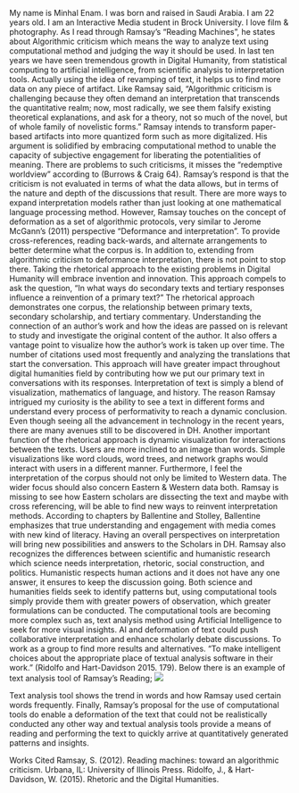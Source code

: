 My name is Minhal Enam. I was born and raised in Saudi Arabia. I am 22 years old. I am an Interactive Media student in Brock University. I love film & photography.
As I read through Ramsay’s “Reading Machines”, he states about Algorithmic criticism which means the way to analyze text using computational method and judging the way it should be used. In last ten years we have seen tremendous growth in Digital Humanity, from statistical computing to artificial intelligence, from scientific analysis to interpretation tools. Actually using the idea of revamping of text, it helps us to find more data on any piece of artifact. Like Ramsay said, “Algorithmic criticism is challenging because they often demand an interpretation that transcends the quantitative realm; now, most radically, we see them falsify existing theoretical explanations, and ask for a theory, not so much of the novel, but of whole family of novelistic forms.” 
Ramsay intends to transform paper-based artifacts into more quantized form such as more digitalized. His argument is solidified by embracing computational method to unable the capacity of subjective engagement for liberating the potentialities of meaning. There are problems to such criticisms, it misses the “redemptive worldview” according to (Burrows & Craig 64). Ramsay’s respond is that the criticism is not evaluated in terms of what the data allows, but in terms of the nature and depth of the discussions that result. There are more ways to expand interpretation models rather than just looking at one mathematical language processing method. However, Ramsay touches on the concept of deformation as a set of algorithmic protocols, very similar to Jerome McGann’s (2011) perspective “Deformance and interpretation”. To provide cross-references, reading back-wards, and alternate arrangements to better determine what the corpus is. In addition to, extending from algorithmic criticism to deformance interpretation, there is not point to stop there. Taking the rhetorical approach to the existing problems in Digital Humanity will embrace invention and innovation. This approach compels to ask the question, “In what ways do secondary texts and tertiary responses influence a reinvention of a primary text?”
The rhetorical approach demonstrates one corpus, the relationship between primary texts, secondary scholarship, and tertiary commentary. Understanding the connection of an author’s work and how the ideas are passed on is relevant to study and investigate the original content of the author. It also offers a vantage point to visualize how the author’s work is taken up over time. The number of citations used most frequently and analyzing the translations that start the conversation. This approach will have greater impact throughout digital humanities field by contributing how we put our primary text in conversations with its responses. 	Interpretation of text is simply a blend of visualization, mathematics of language, and history. The reason Ramsay intrigued my curiosity is the ability to see a text in different forms and understand every process of performativity to reach a dynamic conclusion. Even though seeing all the advancement in technology in the recent years, there are many avenues still to be discovered in DH. Another important function of the rhetorical approach is dynamic visualization for interactions between the texts. Users are more inclined to an image than words. Simple visualizations like word clouds, word trees, and network graphs would interact with users in a different manner. Furthermore, I feel the interpretation of the corpus should not only be limited to Western data. The wider focus should also concern Eastern & Western data both. Ramsay is missing to see how Eastern scholars are dissecting the text and maybe with cross referencing, will be able to find new ways to reinvent interpretation methods. According to chapters by Ballentine and Stolley, Ballentine emphasizes that true understanding and engagement with media comes with new kind of literacy. Having an overall perspectives on interpretation will bring new possibilities and answers to the Scholars in DH. 
Ramsay also recognizes the differences between scientific and humanistic research which science needs interpretation, rhetoric, social construction, and politics. Humanistic respects human actions and it does not have any one answer, it ensures to keep the discussion going. Both science and humanities fields seek to identify patterns but, using computational tools simply provide them with greater powers of observation, which greater formulations can be conducted. The computational tools are becoming more complex such as, text analysis method using Artificial Intelligence to seek for more visual insights. AI and deformation of text could push collaborative interpretation and enhance scholarly debate discussions. To work as a group to find more results and alternatives. “To make intelligent choices about the appropriate place of textual analysis software in their work.” (Ridolfo and Hart-Davidson 2015. 179).  Below there is an example of text analysis tool of Ramsay’s Reading;
 ![](IASC-2P02/Snip.JPG)

 
Text analysis tool shows the trend in words and how Ramsay used certain words frequently. Finally, Ramsay’s proposal for the use of computational tools do enable a deformation of the text that could not be realistically conducted any other way and textual analysis tools provide a means of reading and performing the text to quickly arrive at quantitatively generated patterns and insights.

Works Cited
Ramsay, S. (2012). Reading machines: toward an algorithmic criticism. Urbana, IL: University of Illinois Press.
Ridolfo, J., & Hart-Davidson, W. (2015). Rhetoric and the Digital Humanities.

